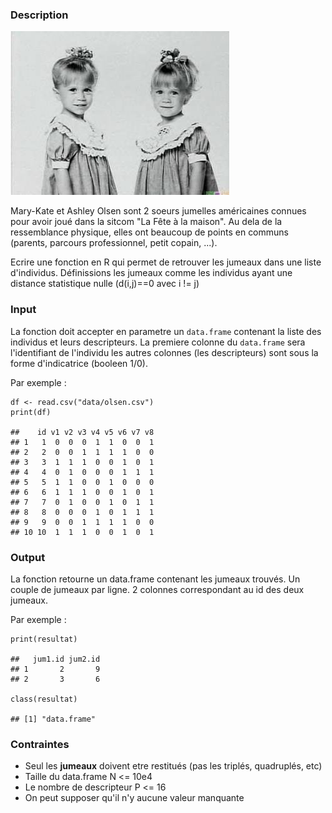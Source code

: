 ### Description

![olsen](img/olsen.jpg)

Mary-Kate et Ashley Olsen sont 2 soeurs jumelles américaines connues
pour avoir joué dans la sitcom "La Fête à la maison". Au dela de la
ressemblance physique, elles ont beaucoup de points en communs (parents,
parcours professionnel, petit copain, ...).

Ecrire une fonction en R qui permet de retrouver les jumeaux dans une
liste d'individus. Définissions les jumeaux comme les individus ayant
une distance statistique nulle (d(i,j)==0 avec i != j)

### Input

La fonction doit accepter en parametre un `data.frame` contenant la
liste des individus et leurs descripteurs. La premiere colonne du
`data.frame` sera l'identifiant de l'individu les autres colonnes (les
descripteurs) sont sous la forme d'indicatrice (booleen 1/0).

Par exemple :

    df <- read.csv("data/olsen.csv")
    print(df)

    ##    id v1 v2 v3 v4 v5 v6 v7 v8
    ## 1   1  0  0  0  1  1  0  0  1
    ## 2   2  0  0  1  1  1  1  0  0
    ## 3   3  1  1  1  0  0  1  0  1
    ## 4   4  0  1  0  0  0  1  1  1
    ## 5   5  1  1  0  0  1  0  0  0
    ## 6   6  1  1  1  0  0  1  0  1
    ## 7   7  0  1  0  0  1  0  1  1
    ## 8   8  0  0  0  1  0  1  1  1
    ## 9   9  0  0  1  1  1  1  0  0
    ## 10 10  1  1  1  0  0  1  0  1

### Output

La fonction retourne un data.frame contenant les jumeaux trouvés. Un
couple de jumeaux par ligne. 2 colonnes correspondant au id des deux
jumeaux.

Par exemple :

    print(resultat)

    ##   jum1.id jum2.id
    ## 1       2       9
    ## 2       3       6

    class(resultat)

    ## [1] "data.frame"

### Contraintes

-   Seul les **jumeaux** doivent etre restitués (pas les triplés,
    quadruplés, etc)
-   Taille du data.frame N \<= 10e4
-   Le nombre de descripteur P \<= 16
-   On peut supposer qu'il n'y aucune valeur manquante
